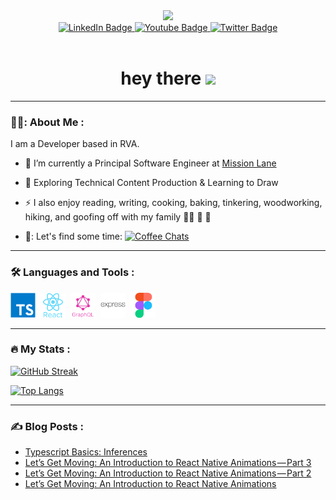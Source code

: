 <div id="header" align="center">
  <img src="https://user-images.githubusercontent.com/7648555/153213260-86b00606-2a4c-4d3c-a4ad-6d12cdb89ca3.png" width="200"/>
  <div id="badges">
    <a href="https://www.linkedin.com/in/shaneboyar/">
      <img src="https://img.shields.io/badge/LinkedIn-blue?style=for-the-badge&logo=linkedin&logoColor=white" alt="LinkedIn Badge"/>
    </a>
    <a href="https://medium.com/@shaneboyar">
      <img src="https://img.shields.io/badge/Medium-black?style=for-the-badge&logo=medium&logoColor=white" alt="Youtube Badge"/>
    </a>
    <a href="https://twitter.com/shaneboyar">
      <img src="https://img.shields.io/badge/Twitter-blue?style=for-the-badge&logo=twitter&logoColor=white" alt="Twitter Badge"/>
    </a>
  </div>
  <img src="https://komarev.com/ghpvc/?username=shaneboyar&style=flat-square&color=blue" alt=""/>
  <h1>
    hey there
    <img src="https://media.giphy.com/media/hvRJCLFzcasrR4ia7z/giphy.gif" width="30px"/>
  </h1>
</div>

---

### 👨‍💻: About Me :
I am a Developer based in RVA.
- 🏢 I’m currently a Principal Software Engineer at [Mission Lane](https://missionlane.com/)

- :seedling: Exploring Technical Content Production & Learning to Draw

- :zap: I also enjoy reading, writing, cooking, baking, tinkering, woodworking, hiking, and goofing off with my family 👱‍♀️ 👶 🐶

- 📆: Let's find some time: [![Coffee Chats](https://img.shields.io/badge/%20-Coffee%20Chats-blue?style=for-the-badge&logo=buymeacoffee&logoColor=white)](https://shane-boyar.trycoffeechats.com/?show_calendar=true&view=week)

---

### :hammer_and_wrench: Languages and Tools :
<div>
  <img src="https://github.com/devicons/devicon/blob/master/icons/typescript/typescript-original.svg" title="TypeScript" alt="TypeScript" width="40" height="40"/>&nbsp;
  <img src="https://github.com/devicons/devicon/blob/master/icons/react/react-original-wordmark.svg" title="React" alt="React" width="40" height="40"/>&nbsp;
  <img src="https://github.com/devicons/devicon/blob/master/icons/graphql/graphql-plain-wordmark.svg" title="GraphQL" alt="GraphQL" width="40" height="40"/>&nbsp;
  <img src="https://github.com/devicons/devicon/blob/master/icons/express/express-original-wordmark.svg" title="Express" alt="Express" width="40" height="40"/>&nbsp;
  <img src="https://github.com/devicons/devicon/blob/master/icons/figma/figma-original.svg" title="Figma" alt="Figma" width="40" height="40"/>&nbsp;

---

### :fire: My Stats :
[![GitHub Streak](http://github-readme-streak-stats.herokuapp.com?user=shaneboyar&theme=synthwave&hide_border=true&date_format=M%20j%5B%2C%20Y%5D)](https://git.io/streak-stats)

[![Top Langs](https://github-readme-stats.vercel.app/api/top-langs/?username=shaneboyar)](https://github.com/anuraghazra/github-readme-stats)

---

### :writing_hand: Blog Posts :
<!-- BLOG-POST-LIST:START -->
- [Typescript Basics: Inferences](https://medium.com/@shaneboyar/typescript-basics-inferences-8977a9bbe587?source=rss-a595d027eac6------2)
- [Let’s Get Moving: An Introduction to React Native Animations — Part 3](https://medium.com/@shaneboyar/react-native-panresponder-tutorial-659790500777?source=rss-a595d027eac6------2)
- [Let’s Get Moving: An Introduction to React Native Animations — Part 2](https://medium.com/@shaneboyar/react-native-animated-tutorial-8543c9df4530?source=rss-a595d027eac6------2)
- [Let’s Get Moving: An Introduction to React Native Animations](https://medium.com/@shaneboyar/react-native-animations-intro-a71439e07f70?source=rss-a595d027eac6------2)
<!-- BLOG-POST-LIST:END -->
